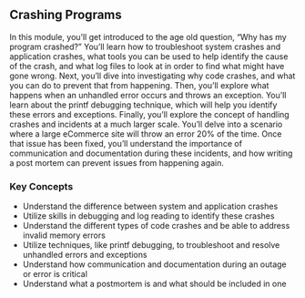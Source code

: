 ## Crashing Programs

In this module, you’ll get introduced to the age old question, “Why has my program crashed?” You’ll learn how to troubleshoot system crashes and application crashes, what tools you can be used to help identify the cause of the crash, and what log files to look at in order to find what might have gone wrong. Next, you’ll dive into investigating why code crashes, and what you can do to prevent that from happening. Then, you’ll explore what happens when an unhandled error occurs and throws an exception. You’ll learn about the printf debugging technique, which will help you identify these errors and exceptions. Finally, you’ll explore the concept of handling crashes and incidents at a much larger scale. You’ll delve into a scenario where a large eCommerce site will throw an error 20% of the time. Once that issue has been fixed, you’ll understand the importance of communication and documentation during these incidents, and how writing a post mortem can prevent issues from happening again.

### Key Concepts

* Understand the difference between system and application crashes
* Utilize skills in debugging and log reading to identify these crashes
* Understand the different types of code crashes and be able to address invalid memory errors
* Utilize techniques, like printf debugging, to troubleshoot and resolve unhandled errors and exceptions
* Understand how communication and documentation during an outage or error is critical
* Understand what a postmortem is and what should be included in one